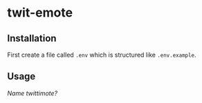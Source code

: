 # twit-emote

## Installation
First create a file called `.env` which is structured like `.env.example`.

## Usage

*Name twittimote?*